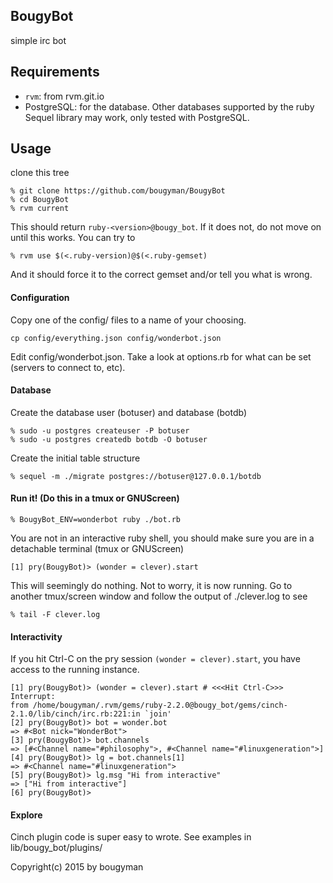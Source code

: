 BougyBot
--------

  simple irc bot

## Requirements

* `rvm`: from rvm.git.io
* PostgreSQL: for the database. Other databases supported by the ruby Sequel library may work, only tested with PostgreSQL.
  

Usage
-----
clone this tree

```
% git clone https://github.com/bougyman/BougyBot
% cd BougyBot
% rvm current
```

This should return `ruby-<version>@bougy_bot`. If it does not, do not
move on until this works. You can try to 

```
% rvm use $(<.ruby-version)@$(<.ruby-gemset)
```
And it should force it to the correct gemset and/or tell you what is wrong.

#### Configuration

Copy one of the config/ files to a name of your choosing.

```
cp config/everything.json config/wonderbot.json
```

Edit config/wonderbot.json. Take a look at options.rb for what can be set (servers to connect to, etc).

#### Database
Create the database user (botuser) and database (botdb)

```
% sudo -u postgres createuser -P botuser
% sudo -u postgres createdb botdb -O botuser
```
Create the initial table structure
```
% sequel -m ./migrate postgres://botuser@127.0.0.1/botdb
```

#### Run it! (Do this in a tmux or GNUScreen)
```
% BougyBot_ENV=wonderbot ruby ./bot.rb
```
You are not in an interactive ruby shell, you should make sure you are in a detachable terminal (tmux or GNUScreen)
```
[1] pry(BougyBot)> (wonder = clever).start
```
This will seemingly do nothing. Not to worry, it is now running. Go to another tmux/screen window and follow the output of ./clever.log to see

```
% tail -F clever.log
```

#### Interactivity

If you hit Ctrl-C on the pry session `(wonder = clever).start`, you have access to the running instance.
```
[1] pry(BougyBot)> (wonder = clever).start # <<<Hit Ctrl-C>>>
Interrupt: 
from /home/bougyman/.rvm/gems/ruby-2.2.0@bougy_bot/gems/cinch-2.1.0/lib/cinch/irc.rb:221:in `join'
[2] pry(BougyBot)> bot = wonder.bot
=> #<Bot nick="WonderBot">
[3] pry(BougyBot)> bot.channels
=> [#<Channel name="#philosophy">, #<Channel name="#linuxgeneration">]
[4] pry(BougyBot)> lg = bot.channels[1]
=> #<Channel name="#linuxgeneration">
[5] pry(BougyBot)> lg.msg "Hi from interactive"
=> ["Hi from interactive"]
[6] pry(BougyBot)> 
```

#### Explore

Cinch plugin code is super easy to wrote. See examples in lib/bougy_bot/plugins/

Copyright(c) 2015 by bougyman
